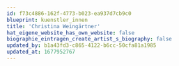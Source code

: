 ```yaml
---
id: f73c4886-162f-4773-b023-ea937d7cb9c0
blueprint: kuenstler_innen
title: 'Christina Weingärtner'
hat_eigene_website_has_own_website: false
biographie_eintragen_create_artist_s_biography: false
updated_by: b1a43fd3-c865-4122-b6cc-50cfa81a1985
updated_at: 1677952767
---
```

